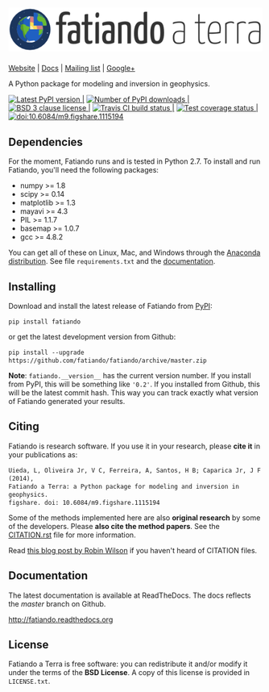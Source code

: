 # ![Fatiando a Terra](https://raw.githubusercontent.com/fatiando/logo/master/fatiando-banner-long.png)

[Website](http://www.fatiando.org) |
[Docs](http://fatiando.readthedocs.org) |
[Mailing list](https://groups.google.com/d/forum/fatiando) |
[Google+](https://plus.google.com/+FatiandoOrg)

A Python package for modeling and inversion in geophysics.

[![Latest PyPI version | ](http://img.shields.io/pypi/v/fatiando.svg?style=flat)](https://crate.io/packages/fatiando)
[![Number of PyPI downloads | ](http://img.shields.io/pypi/dm/fatiando.svg?style=flat)](https://crate.io/packages/fatiando/)
[![BSD 3 clause license | ](http://img.shields.io/badge/license-BSD-lightgrey.svg?style=flat)](https://github.com/fatiando/fatiando/blob/master/LICENSE.txt)
[![Travis CI build status | ](http://img.shields.io/travis/fatiando/fatiando.svg?style=flat)](https://travis-ci.org/fatiando/fatiando)
[![Test coverage status | ](http://img.shields.io/coveralls/fatiando/fatiando.svg?style=flat)](https://coveralls.io/r/fatiando/fatiando?branch=master)
[![doi:10.6084/m9.figshare.1115194](http://img.shields.io/badge/doi-10.6084/m9.figshare.1115194-blue.svg?style=flat)](http://dx.doi.org/10.6084/m9.figshare.1115194)

## Dependencies

For the moment, Fatiando runs and is tested in Python 2.7.
To install and run Fatiando, you'll need the following packages:

* numpy >= 1.8
* scipy >= 0.14
* matplotlib >= 1.3
* mayavi >= 4.3
* PIL >= 1.1.7
* basemap >= 1.0.7
* gcc >= 4.8.2

You can get all of these on Linux, Mac, and Windows through
the [Anaconda distribution](http://continuum.io/downloads).
See file `requirements.txt` and the
[documentation](http://fatiando.readthedocs.org).

## Installing

Download and install the latest release of Fatiando from
[PyPI](https://pypi.python.org/pypi/fatiando):

    pip install fatiando

or get the latest development version from Github:

    pip install --upgrade https://github.com/fatiando/fatiando/archive/master.zip

**Note**: `fatiando.__version__` has the current version number. If you install
from PyPI, this will be something like `'0.2'`. If you installed from Github,
this will be the latest commit hash. This way you can track exactly what
version of Fatiando generated your results.

## Citing

Fatiando is research software. If you use it in your research,
please **cite it** in your publications as:

    Uieda, L, Oliveira Jr, V C, Ferreira, A, Santos, H B; Caparica Jr, J F (2014),
    Fatiando a Terra: a Python package for modeling and inversion in geophysics.
    figshare. doi: 10.6084/m9.figshare.1115194

Some of the methods implemented here are also **original research** by some of
the developers. Please **also cite the method papers**.
See the
[CITATION.rst](https://github.com/fatiando/fatiando/blob/master/CITATION.rst)
file for more information.

Read [this blog post by Robin Wilson](http://www.software.ac.uk/blog/2013-09-02-encouraging-citation-software-introducing-citation-files)
if you haven't heard of CITATION files.

## Documentation

The latest documentation is available at ReadTheDocs. The docs reflects the
*master* branch on Github.

http://fatiando.readthedocs.org


License
-------

Fatiando a Terra is free software: you can redistribute it and/or modify it
under the terms of the **BSD License**. A copy of this license is provided in
`LICENSE.txt`.
